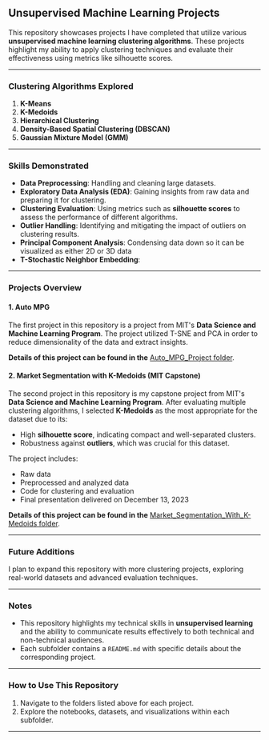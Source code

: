 ## Unsupervised Machine Learning Projects

This repository showcases projects I have completed that utilize various **unsupervised machine learning clustering algorithms**. These projects highlight my ability to apply clustering techniques and evaluate their effectiveness using metrics like silhouette scores.

---

### **Clustering Algorithms Explored**
1. **K-Means**
2. **K-Medoids**
3. **Hierarchical Clustering**
4. **Density-Based Spatial Clustering (DBSCAN)**
5. **Gaussian Mixture Model (GMM)**

---

### **Skills Demonstrated**
- **Data Preprocessing**: Handling and cleaning large datasets.
- **Exploratory Data Analysis (EDA)**: Gaining insights from raw data and preparing it for clustering.
- **Clustering Evaluation**: Using metrics such as **silhouette scores** to assess the performance of different algorithms.
- **Outlier Handling**: Identifying and mitigating the impact of outliers on clustering results.
- **Principal Component Analysis**: Condensing data down so it can be visualized as either 2D or 3D data
- **T-Stochastic Neighbor Embedding**: 

---

### **Projects Overview**
#### 1. **Auto MPG**
The first project in this repository is a project from MIT's **Data Science and Machine Learning Program**. The project utilized T-SNE and PCA in order to reduce dimensionality of the data and extract insights.

**Details of this project can be found in the** [Auto_MPG_Project folder](https://github.com/Garlid/Unsupervised-Machine-Learning/tree/main/Auto_MPG_Project).

#### 2. **Market Segmentation with K-Medoids (MIT Capstone)**
The second project in this repository is my capstone project from MIT's **Data Science and Machine Learning Program**. After evaluating multiple clustering algorithms, I selected **K-Medoids** as the most appropriate for the dataset due to its:
- High **silhouette score**, indicating compact and well-separated clusters.
- Robustness against **outliers**, which was crucial for this dataset.

The project includes:
- Raw data
- Preprocessed and analyzed data
- Code for clustering and evaluation
- Final presentation delivered on December 13, 2023

**Details of this project can be found in the** [Market_Segmentation_With_K-Medoids folder](https://github.com/Garlid/Unsupervised-Machine-Learning/tree/main/Market_Segmentation_With_K-Medoids).

---

### **Future Additions**
I plan to expand this repository with more clustering projects, exploring real-world datasets and advanced evaluation techniques.

---

### Notes
- This repository highlights my technical skills in **unsupervised learning** and the ability to communicate results effectively to both technical and non-technical audiences.
- Each subfolder contains a `README.md` with specific details about the corresponding project.

---

### **How to Use This Repository**
1. Navigate to the folders listed above for each project.
2. Explore the notebooks, datasets, and visualizations within each subfolder.

---
